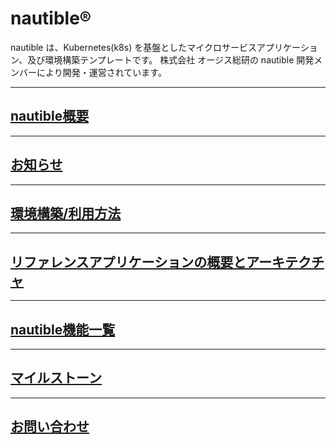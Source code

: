 # nautible®
nautible は、Kubernetes(k8s) を基盤としたマイクロサービスアプリケーション、及び環境構築テンプレートです。
株式会社 オージス総研の nautible 開発メンバーにより開発・運営されています。

---
## [nautible概要](./about/README.md "nautible概要")

---
## [お知らせ](./news/README.md "お知らせ")

---
## [環境構築/利用方法](./tutorial/README.md "環境構築/利用方法")

---
## [リファレンスアプリケーションの概要とアーキテクチャ](./referenceapp-architecture/README.md "リファレンスアプリケーションの概要とアーキテクチャ")

---
## [nautible機能一覧](./reference/README.md "nautible機能一覧")

---
## [マイルストーン](./milestone/README.md "マイルストーン")

---
## [お問い合わせ](./support/README.md "お問い合わせ")
